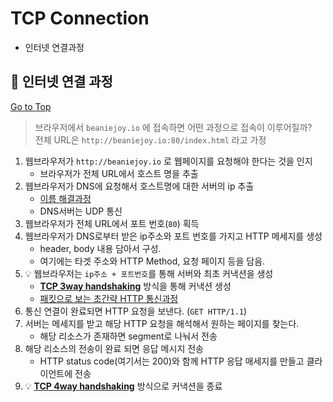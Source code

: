 # TCP Connection

- 인터넷 연결과정

## 📌 인터넷 연결 과정

[Go to Top](https://github.com/beaniejoy/TIL/blob/main/HTTP/Connection/TCP_Connection.md)

> 브라우저에서 `beaniejoy.io` 에 접속하면 어떤 과정으로 접속이 이루어질까?  
> 전체 URL은 `http://beaniejoy.io:80/index.html` 라고 가정

1. 웹브라우저가 `http://beaniejoy.io` 로 웹페이지를 요청해야 한다는 것을 인지
   - 브라우저가 전체 URL에서 호스트 명을 추출
2. 웹브라우저가 DNS에 요청해서 호스트명에 대한 서버의 ip 추출 
   - [이름 해결과정](https://goodgid.github.io/Server-DNS/#dns-%EC%84%9C%EB%B2%84%EB%8A%94-2%EC%A2%85%EB%A5%98/)
   - DNS서버는 UDP 통신
3. 웹브라우저가 전체 URL에서 포트 번호(`80`) 획득
4. 웹브라우저가 DNS로부터 받은 ip주소와 포트 번호를 가지고 HTTP 메세지를 생성
   - header, body 내용 담아서 구성. 
   - 여기에는 타겟 주소와 HTTP Method, 요청 페이지 등을 담음.
5. 💡 웹브라우저는 `ip주소 + 포트번호`를 통해 서버와 최초 커낵션을 생성  
   - **[TCP 3way handshaking](https://mindnet.tistory.com/entry/%EB%84%A4%ED%8A%B8%EC%9B%8C%ED%81%AC-%EC%89%BD%EA%B2%8C-%EC%9D%B4%ED%95%B4%ED%95%98%EA%B8%B0-22%ED%8E%B8-TCP-3-WayHandshake-4-WayHandshake)** 방식을 통해 커낵션 생성
   - [패킷으로 보는 초간략 HTTP 통신과정](https://codetronik.tistory.com/88)
6. 통신 연결이 완료되면 HTTP 요청을 보낸다. (`GET HTTP/1.1`)
7. 서버는 메세지를 받고 해당 HTTP 요청을 해석해서 원하는 페이지를 찾는다.
   - 해당 리소스가 존재하면 segment로 나눠서 전송
8. 해당 리소스의 전송이 완료 되면 응답 메시지 전송
   - HTTP status code(여기서는 200)와 함께 HTTP 응답 매세지를 만들고 클라이언트에 전송
9.  💡 **[TCP 4way handshaking](https://mindnet.tistory.com/entry/%EB%84%A4%ED%8A%B8%EC%9B%8C%ED%81%AC-%EC%89%BD%EA%B2%8C-%EC%9D%B4%ED%95%B4%ED%95%98%EA%B8%B0-22%ED%8E%B8-TCP-3-WayHandshake-4-WayHandshake)** 방식으로 커낵션을 종료
